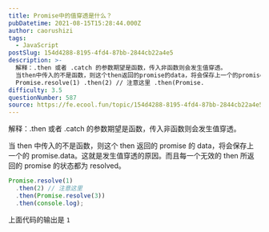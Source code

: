 ```yaml
---
title: Promise中的值穿透是什么？
pubDatetime: 2021-08-15T15:28:44.000Z
author: caorushizi
tags:
  - JavaScript
postSlug: 154d4288-8195-4fd4-87bb-2844cb22a4e5
description: >-
  解释：.then 或者 .catch 的参数期望是函数，传入非函数则会发生值穿透。
  当then中传入的不是函数，则这个then返回的promise的data，将会保存上一个的promise.data。这就是发生值穿透的原因。而且每一个无效的then所返回的promise的状态都为resolved。
  Promise.resolve(1) .then(2) // 注意这里 .then(Promise.
difficulty: 3.5
questionNumber: 587
source: https://fe.ecool.fun/topic/154d4288-8195-4fd4-87bb-2844cb22a4e5
---
```


解释：.then 或者 .catch 的参数期望是函数，传入非函数则会发生值穿透。

当 then 中传入的不是函数，则这个 then 返回的 promise 的 data，将会保存上一个的 promise.data。这就是发生值穿透的原因。而且每一个无效的 then 所返回的 promise 的状态都为 resolved。

```javascript
Promise.resolve(1)
  .then(2) // 注意这里
  .then(Promise.resolve(3))
  .then(console.log);
```

上面代码的输出是 `1`
